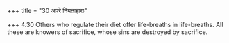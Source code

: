 +++
title = "30 अपरे नियताहाराः"

+++
4.30 Others who regulate their diet offer life-breaths in life-breaths.
All these are knowers of sacrifice, whose sins are destroyed by
sacrifice.

